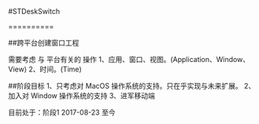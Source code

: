 #STDeskSwitch

==========

##跨平台创建窗口工程

需要考虑 与 平台有关的 操作
1、应用、窗口、视图。(Application、Window、View)
2、时间。(Time)

##阶段目标
1、只考虑对 MacOS 操作系统的支持。只在乎实现与未来扩展。
2、加入对 Window 操作系统的支持
3、进军移动端

目前处于：阶段1 2017-08-23 至今
